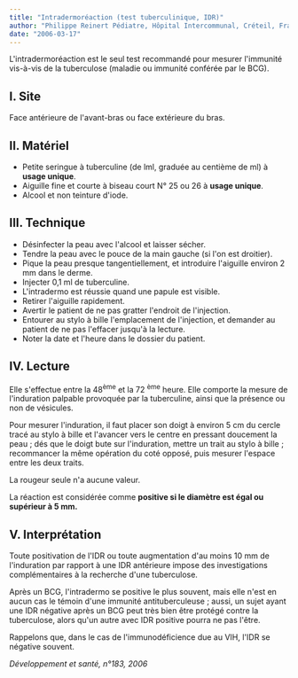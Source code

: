 ```yaml
---
title: "Intradermoréaction (test tuberculinique, IDR)"
author: "Philippe Reinert Pédiatre, Hôpital Intercommunal, Créteil, France"
date: "2006-03-17"
---
```


L'intradermoréaction est le seul test recom­mandé pour mesurer l'immunité vis-à-vis de la tuberculose (maladie ou immunité conférée par le BCG).
## I. Site

Face antérieure de l'avant-bras ou face exté­rieure du bras.

## II. Matériel

*   Petite seringue à tuberculine (de lml, gra­duée au centième de ml) à **usage unique**.
*   Aiguille fine et courte à biseau court N° 25 ou 26 à **usage unique**.
*   Alcool et non teinture d'iode.

## III. Technique

*   Désinfecter la peau avec l'alcool et laisser sécher.
*   Tendre la peau avec le pouce de la main gauche (si l'on est droitier).
*   Pique la peau presque tangentiellement, et introduire l'aiguille environ 2 mm dans le derme.
*   Injecter 0,1 ml de tuberculine.
*   L'intradermo est réussie quand une papule est visible.
*   Retirer l'aiguille rapidement.
*   Avertir le patient de ne pas gratter l'endroit de l'injection.
*   Entourer au stylo à bille l'emplacement de l'injection, et demander au patient de ne pas l'effacer jusqu'à la lecture.
*   Noter la date et l'heure dans le dossier du patient.

## IV. Lecture

Elle s'effectue entre la 48<sup>ème</sup> et la 72 <sup>ème</sup> heure. Elle comporte la mesure de l'induration pal­pable provoquée par la tuberculine, ainsi que la présence ou non de vésicules.

Pour mesurer l'induration, il faut placer son doigt à environ 5 cm du cercle tracé au stylo à bille et l'avancer vers le centre en pressant doucement la peau ; dés que le doigt bute sur l'induration, mettre un trait au stylo à bille ; recommancer la même opération du coté opposé, puis mesurer l'espace entre les deux traits.

La rougeur seule n'a aucune valeur.

La réaction est considérée comme **positive si le diamètre est égal ou supérieur à 5 mm.**

## V. Interprétation

Toute positivation de l'IDR ou toute augmen­tation d'au moins 10 mm de l'induration par rapport à une IDR antérieure impose des investigations complémentaires à la recherche d'une tuberculose.

Après un BCG, l'intradermo se positive le plus souvent, mais elle n'est en aucun cas le témoin d'une immunité antituberculeuse ; aussi, un sujet ayant une IDR négative après un BCG peut très bien être protégé contre la tubercu­lose, alors qu'un autre avec IDR positive pour­ra ne pas l'être.

Rappelons que, dans le cas de l'immunodéfi­cience due au VIH, l'IDR se négative souvent.

_Développement et santé, n°183, 2006_